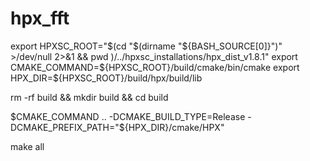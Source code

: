 # hpx_fft

export HPXSC_ROOT="$(cd "$(dirname "${BASH_SOURCE[0]}")" >/dev/null 2>&1 && pwd )/../hpxsc_installations/hpx_dist_v1.8.1"
export CMAKE_COMMAND=${HPXSC_ROOT}/build/cmake/bin/cmake
export HPX_DIR=${HPXSC_ROOT}/build/hpx/build/lib

rm -rf build && mkdir build && cd build 

$CMAKE_COMMAND .. -DCMAKE_BUILD_TYPE=Release -DCMAKE_PREFIX_PATH="${HPX_DIR}/cmake/HPX"

make all